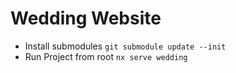 # Wedding Website

- Install submodules `git submodule update --init`
- Run Project from root `nx serve wedding`
